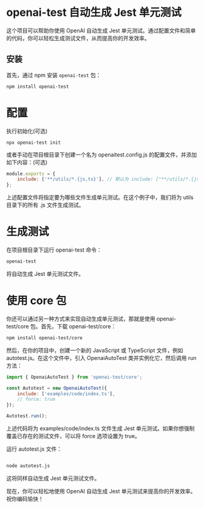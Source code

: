 # openai-test 自动生成 Jest 单元测试

这个项目可以帮助你使用 OpenAI 自动生成 Jest 单元测试。通过配置文件和简单的代码，你可以轻松生成测试文件，从而提高你的开发效率。

## 安装

首先，通过 npm 安装 `openai-test` 包：

```bash
npm install openai-test
```

# 配置
执行初始化(可选)
```shell
npx openai-test init
```
或者手动在项目根目录下创建一个名为 openaitest.config.js 的配置文件，并添加如下内容：(可选)

```javascript
module.exports = {
    include: ['**/utils/*.{js,ts}'], // 默认为 include: ["**/utils/*.{js,ts}"]
};
```

上述配置文件将指定要为哪些文件生成单元测试。在这个例子中，我们将为 utils 目录下的所有 .js 文件生成测试。
# 生成测试
在项目根目录下运行 openai-test 命令：
```bash
openai-test
```
将自动生成 Jest 单元测试文件。

# 使用 core 包
你还可以通过另一种方式来实现自动生成单元测试，那就是使用 openai-test/core 包。首先，下载 openai-test/core：

```bash
npm install openai-test/core
```

然后，在你的项目中，创建一个新的 JavaScript 或 TypeScript 文件，例如 autotest.js。在这个文件中，引入 OpenaiAutoTest 类并实例化它，然后调用 run 方法：

```javascript
import { OpenaiAutoTest } from 'openai-test/core';

const Autotest = new OpenaiAutoTest({
    include: ['examples/code/index.ts'],
    // force: true
});

Autotest.run();

```
上述代码将为 examples/code/index.ts 文件生成 Jest 单元测试。如果你想强制覆盖已存在的测试文件，可以将 force 选项设置为 true。

运行 autotest.js 文件：
```bash

node autotest.js

```
这将同样自动生成 Jest 单元测试文件。

现在，你可以轻松地使用 OpenAI 自动生成 Jest 单元测试来提高你的开发效率。祝你编码愉快！